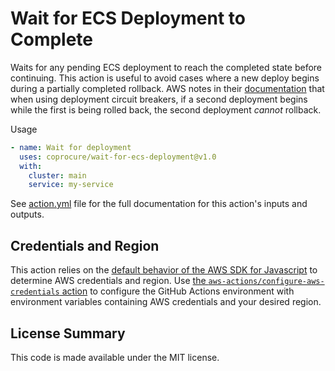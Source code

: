 # Wait for ECS Deployment to Complete

Waits for any pending ECS deployment to reach the completed state before continuing. This action
is useful to avoid cases where a new deploy begins during a partially completed rollback. AWS notes
in their [documentation](https://docs.aws.amazon.com/AmazonECS/latest/developerguide/deployment-circuit-breaker.html)
that when using deployment circuit breakers, if a second deployment begins while the first is being
rolled back, the second deployment _cannot_ rollback.

Usage
``` yaml
- name: Wait for deployment
  uses: coprocure/wait-for-ecs-deployment@v1.0
  with:
    cluster: main
    service: my-service
```

See [action.yml](action.yml) file for the full documentation for this action's inputs and outputs.

## Credentials and Region

This action relies on the [default behavior of the AWS SDK for Javascript](https://docs.aws.amazon.com/sdk-for-javascript/v2/developer-guide/setting-credentials-node.html) to determine AWS credentials and region.
Use [the `aws-actions/configure-aws-credentials` action](https://github.com/aws-actions/configure-aws-credentials) to configure the GitHub Actions environment with environment variables containing AWS credentials and your desired region.

## License Summary

This code is made available under the MIT license.
